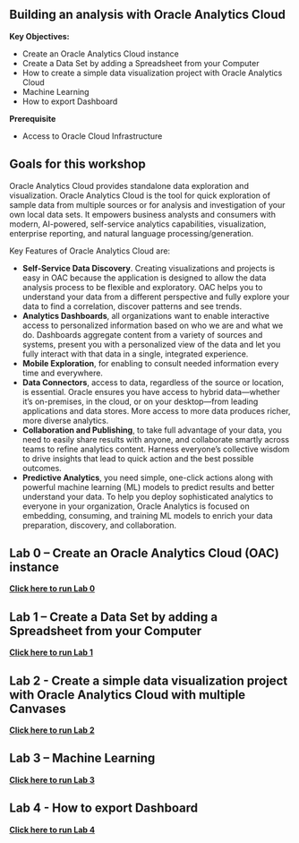 ## Building an analysis with Oracle Analytics Cloud

**Key Objectives:**
- Create an Oracle Analytics Cloud instance
- Create a Data Set by adding a Spreadsheet from your Computer
- How to create a simple data visualization project with Oracle Analytics Cloud
- Machine Learning
- How to export Dashboard

**Prerequisite**
- Access to Oracle Cloud Infrastructure

## Goals for this workshop
Oracle Analytics Cloud provides standalone data exploration and visualization. Oracle Analytics Cloud is the tool for quick exploration of sample data from multiple sources or for analysis and investigation of your own local data sets. It empowers business analysts and consumers with modern, AI-powered, self-service analytics capabilities, visualization, enterprise reporting, and natural language processing/generation.

Key Features of Oracle Analytics Cloud are:
- **Self-Service Data Discovery**. Creating visualizations and projects is easy in OAC because the application is designed to allow the data analysis process to be flexible and exploratory. OAC helps you to understand your data from a different perspective and fully explore your data to find a correlation, discover patterns and see trends. 
- **Analytics Dashboards**, all organizations want to enable interactive access to personalized information based on who we are and what we do. Dashboards aggregate content from a variety of sources and systems, present you with a personalized view of the data and let you fully interact with that data in a single, integrated experience.
- **Mobile Exploration**, for enabling to consult needed information every time and everywhere.
- **Data Connectors**, access to data, regardless of the source or location, is essential. Oracle ensures you have access to hybrid data—whether it’s on-premises, in the cloud, or on your desktop—from leading applications and data stores. More access to more data produces richer, more diverse analytics.
- **Collaboration and Publishing**, to take full advantage of your data, you need to easily share results with anyone, and collaborate smartly across teams to refine analytics content. Harness everyone’s collective wisdom to drive insights that lead to quick action and the best possible outcomes. 
- **Predictive Analytics**, you need simple, one-click actions along with powerful machine learning (ML) models to predict results and better understand your data. To help you deploy sophisticated analytics to everyone in your organization, Oracle Analytics is focused on embedding, consuming, and training ML models to enrich your data preparation, discovery, and collaboration.

## Lab 0 – Create an Oracle Analytics Cloud (OAC) instance


**[Click here to run Lab 0](./Lab0.md)**

## Lab 1 – Create a Data Set by adding a Spreadsheet from your Computer

**[Click here to run Lab 1](./Lab1.md)**

## Lab 2 - Create a simple data visualization project with Oracle Analytics Cloud with multiple Canvases

**[Click here to run Lab 2](./Lab2.md)**

## Lab 3 – Machine Learning

**[Click here to run Lab 3](./Lab3.md)**

## Lab 4 - How to export Dashboard 

**[Click here to run Lab 4](./Lab4.md)**